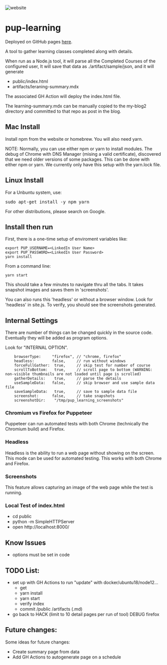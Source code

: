 ![website](https://github.com/alpiepho/pup-learning/workflows/website/badge.svg)

# pup-learning

Deployed on GitHub pages [here](https://alpiepho.github.io/pup-learning/).


A tool to gather learning classes completed along with details.

When run as a Node.js tool, it will parse all the Completed Courses of the configured
user, It will save that data as ./artifact/sample/json, and it will generate

- public/index.html
- artifacts/leraning-summary.mdx

The associated GH Action will deploy the index.html file.  

The learning-summary.mdx can be manually copied to the my-blog2 directory and committed 
to that repo as post in the blog.


## Mac Install

Install npm from the website or homebrew.  You will also need yarn.

NOTE: Normally, you can use either npm or yarn to install modules.  The debug of
Chrome with DNS Manager (mising a valid certificate), discovered that we need older
versions of some packages.  This can be done with either npm or yarn.  We currently only
have this setup with the yarn.lock file.

## Linux Install

For a Unbuntu system, use:

<pre>
sudo apt-get install -y npm yarn
</pre>

For other distributions, please search on Google.

## Install then run

First, there is a one-time setup of enviroment variables like:

```
export PUP_USERNAME=<LinkedIn User Name>
export PUP_PASSWORD=<LinkedIn User Password>
yarn install
```

From a command line:

```
yarn start
```

This should take a few minutes to navigate thru all the tabs.  It takes snapshot images
and saves them in 'screenshots'.  

You can also runs this 'headless' or without a browser window.  Look for 'headless' in site.js.  To verify, you should see the screenshots generated.


## Internal Settings

There are number of things can be changed quickly in the source code.  Eventually they
will be added as program options.

Look for "INTERNAL OPTION".

```
    browserType:     "firefox", // "chrome, firefox"
    headless:        false,     // run without windows
    forceFullGather:  true,     // skip test for number of course
    scrollToBottom:   true,     // scroll page to bottom (WARNING: non-visible thumbnails are not loaded until page is scrolled)
    gatherDetails:    true,     // parse the details
    useSampleData:   false,     // skip browser and use sample data file
    saveSampleData:   true,     // save to sample data file
    screenshot:      false,     // take snapshots
    screenshotDir:    "/tmp/pup_learning_screenshots"
```


### Chromium vs Firefox for Puppeteer

Puppeteer can run automated tests with both Chrome (technically the Chromium build) and
Firefox.

### Headless

Headless is the ability to run a web page without showing on the screen.  This mode can
be used for automated testing.  This works with both Chrome and Firefox.

### Screenshots

This feature allows capturing an image of the web page while the test is running. 

### Local Test of index.html

- cd public
- python -m SimpleHTTPServer
- open http://localhost:8000/

## Know Issues

- options must be set in code


## TODO List:

- set up with GH Actions to run "update" with docker/ubuntu18/node12...
    - get
    - yarn install
    - yarn start
    - verify index
    - commit /public  /artifacts (.md)
- go back to HACK (limit to 10 detail pages per run of tool) DEBUG firefox

## Future changes:

Some ideas for future changes:

- Create summary page from data
- Add GH Actions to autogenerate page on a schedule




